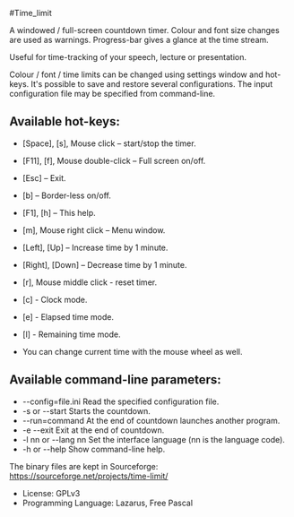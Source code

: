 #Time_limit

A windowed / full-screen countdown timer. Colour and font size changes
are used as warnings. Progress-bar gives a glance at the time stream.

Useful for time-tracking  of your speech, lecture or presentation.

Colour / font / time limits can be changed using settings window and
hot-keys. It's possible to save and restore several configurations. The
input configuration file may be specified from command-line.

Available hot-keys:
-------------------

- [Space], [s], Mouse click – start/stop the timer.
- [F11], [f], Mouse double-click  – Full screen on/off.
- [Esc] – Exit.
- [b] – Border-less on/off.
- [F1], [h] – This help.
- [m], Mouse right click – Menu window.
- [Left], [Up] – Increase time by 1 minute.
- [Right], [Down] – Decrease time by 1 minute.
- [r], Mouse middle click - reset timer.
- [c] - Clock mode.
- [e] - Elapsed time mode.
- [l] - Remaining time mode.

- You can change current time with the mouse wheel as well.


Available command-line parameters:
----------------------------------

- --config=file.ini      Read the specified configuration file.
- -s or --start          Starts the countdown.
- --run=command          At the end of countdown launches another program.
- -e --exit              Exit at the end of countdown.
- -l nn or --lang nn     Set the interface language (nn is the language code).
- -h or --help           Show command-line help.



The binary files are kept in Sourceforge:
https://sourceforge.net/projects/time-limit/

- License: GPLv3
- Programming Language: Lazarus, Free Pascal
